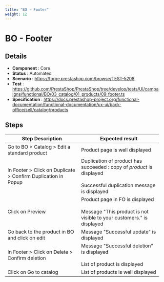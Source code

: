 ```yaml
---
title: "BO - Footer"
weight: 12
---
```


# BO - Footer
## Details
* **Component** : Core
* **Status** : Automated
* **Scenario** : https://forge.prestashop.com/browse/TEST-5208
* **Test** : https://github.com/PrestaShop/PrestaShop/tree/develop/tests/UI/campaigns/functional/BO/03_catalog/01_products/09_footer.ts
* **Specification** : https://docs.prestashop-project.org/functional-documentation/functional-documentation/ux-ui/back-office/sell/catalog/products

## Steps
| Step Description | Expected result |
| ----- | ----- |
| Go to BO > Catalog > Edit a standard product | Product page is well displayed |
| In Footer > Click on Duplicate > Confirm Duplication in Popup | Duplication of product has succeeded : copy of _product_ is displayed<br><br>Successful duplication message is displayed |
| Click on Preview | Product page in FO is displayed<br><br>Message "This product is not visible to your customers." is displayed |
| Go back to the product in BO and click on edit | Message "Successful update" is displayed |
| In Footer > Click on Delete > Confirm deletion | Message "Successful deletion" is displayed<br><br>List of product is displayed |
| Click on Go to catalog | List of products is well displayed |
